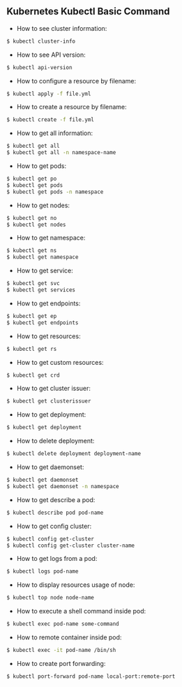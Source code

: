 ## Kubernetes Kubectl Basic Command

- How to see cluster information:
```sh
$ kubectl cluster-info 
```

- How to see API version:
```sh
$ kubectl api-version
```

- How to configure a resource by filename:
```sh
$ kubectl apply -f file.yml
```

- How to create a resource by filename:
```sh
$ kubectl create -f file.yml
```

- How to get all information:
```sh
$ kubectl get all
$ kubectl get all -n namespace-name
```

- How to get pods:
```sh
$ kubectl get po
$ kubectl get pods
$ kubectl get pods -n namespace
```

- How to get nodes:
```sh
$ kubectl get no
$ kubectl get nodes
```

- How to get namespace:
```sh
$ kubectl get ns
$ kubectl get namespace
```

- How to get service:
```sh
$ kubectl get svc
$ kubectl get services
```

- How to get endpoints:
```sh
$ kubectl get ep
$ kubectl get endpoints
```

- How to get resources:
```sh
$ kubectl get rs
```

- How to get custom resources:
```sh
$ kubectl get crd
```

- How to get cluster issuer:
```sh
$ kubectl get clusterissuer
```

- How to get deployment:
```sh
$ kubectl get deployment
```

- How to delete deployment:
```sh
$ kubectl delete deployment deployment-name
```

- How to get daemonset:
```sh
$ kubectl get daemonset
$ kubectl get daemonset -n namespace
```

- How to get describe a pod:
```sh
$ kubectl describe pod pod-name
```

- How to get config cluster:
```sh
$ kubectl config get-cluster
$ kubectl config get-cluster cluster-name
```

- How to get logs from a pod:
```sh
$ kubectl logs pod-name
```

- How to display resources usage of node:
```sh
$ kubectl top node node-name
```

- How to execute a shell command inside pod:
```sh
$ kubectl exec pod-name some-command
```

- How to remote container inside pod:
```sh
$ kubectl exec -it pod-name /bin/sh
```

- How to create port forwarding:
```sh
$ kubectl port-forward pod-name local-port:remote-port
```

